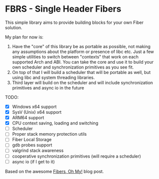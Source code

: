 # FBRS - Single Header Fibers

This simple library aims to provide building blocks for your own Fiber solution.

My plan for now is:
1. Have the "core" of this library be as portable as possible, not making any assumptions about the platform
or presence of libc etc. Just a few simple utilities to switch between "contexts" that work on each supported Arch and ABI.
   You can take the core and use it to build your own scheduler and synchronization primitives as you see fit.
2. On top of that I will build a scheduler that will be portable as well, but using libc and system threading libraries.
3. Third layer will build on the scheduler and will include synchronization primitives and async io in the future

TODO:
- [X] Windows x64 support
- [X] SysV (Unix) x64 support
- [X] ARM64 support
- [X] CPU context saving, loading and switching
- [ ] Scheduler
- [ ] Proper stack memory protection utils
- [ ] Fiber Local Storage
- [ ] gdb probes support
- [ ] valgrind stack awareness
- [ ] cooperative synchronization primitives (will require a scheduler)
- [ ] async io (if I get to it)

Based on the awesome [Fibers, Oh My!](https://graphitemaster.github.io/fibers/) blog post.
